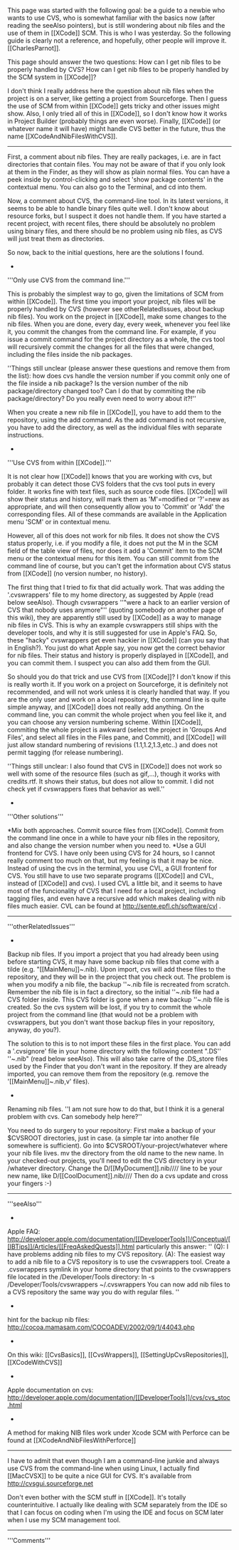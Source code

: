 

This page was started with the following goal: be a guide to a newbie who wants to use CVS, who is somewhat familiar with the basics now (after reading the seeAlso pointers), but is still wondering about nib files and the use of them in [[XCode]] SCM. This is who I was yesterday. So the following guide is clearly not a reference, and hopefully, other people will improve it. [[CharlesParnot]].

This page should answer the two questions:
How can I get nib files to be properly handled by CVS?
How can I get nib files to be properly handled by the SCM system in [[XCode]]?

I don't think I really address here the question about nib files when the project is on a server, like getting a project from Sourceforge. Then I guess the use of SCM from within [[XCode]] gets tricky and other issues might show. Also, I only tried all of this in [[XCode]], so I don't know how it works in Project Builder (probably things are even worse). Finally, [[XCode]] (or whatever name it will have) might handle CVS better in the future, thus the name [[XCodeAndNibFilesWithCVS]].

----

First, a comment about nib files. They are really packages, i.e. are in fact directories that contain files. You may not be aware of that if you only look at them in the Finder, as they will show as plain normal files. You can have a peek inside by control-clicking and select 'show package contents' in the contextual menu. You can also go to the Terminal, and cd into them.

Now, a comment about CVS, the command-line tool. In its latest versions, it seems to be able to handle binary files quite well. I don't know about resource forks, but I suspect it does not handle them. If you have started a recent project, with recent files, there should be absolutely no problem using binary files, and there should be no problem using nib files, as CVS will just treat them as directories.

So now, back to the initial questions, here are the solutions I found.



*
'''Only use CVS from the command line.'''

This is probably the simplest way to go, given the limitations of SCM from within [[XCode]]. The first time you import your project, nib files will be properly handled by CVS (however see otherRelatedIssues, about backup nib files). You work on the project in [[XCode]], make some changes to the nib files. When you are done, every day, every week, whenever you feel like it, you commit the changes from the command line. For example, if you issue a commit command for the project directory as a whole, the cvs tool will recursively commit the changes for all the files that were changed, including the files inside the nib packages.

''Things still unclear (please answer these questions and remove them from the list): how does cvs handle the version number if you commit only one of the file inside a nib package? Is the version number of the nib package/directory changed too? Can I do that by commiting the nib package/directory? Do you really even need to worry about it?!''

When you create a new nib file in [[XCode]], you have to add them to the repository, using the add command. As the add command is not recursive, you have to add the directory, as well as the individual files with separate instructions.

*
'''Use CVS from within [[XCode]].'''

It is not clear how [[XCode]] knows that you are working with cvs, but probably it can detect those CVS folders that the cvs tool puts in every folder. It works fine with text files, such as source code files. [[XCode]] will show their status and history, will mark them as 'M'=modified or '?'=new as appropriate, and will then consequently allow you to 'Commit' or 'Add' the corresponding files. All of these commands are available in the Application menu 'SCM' or in contextual menu.

However, all of this does not work for nib files. It does not show the CVS status properly, i.e. if you modify a file, it does not put the M in the SCM field of the table view of files, nor does it add a 'Commit' item to the SCM menu or the contextual menu for this item. You can still commit from the command line of course, but you can't get the information about CVS status from [[XCode]] (no version number, no history).

The first thing that I tried to fix that did actually work. That was adding the '.cvswrappers' file to my home directory, as suggested by Apple (read below seeAlso).
Though cvswrappers ''"were a hack to an earlier version of CVS that nobody uses anymore"'' (quoting somebody on another page of this wiki), they are apparently still used by [[XCode]] as a way to manage nib files in CVS. This is why an example cvswrappers still ships with the developer tools, and why it is still suggested for use in Apple's FAQ. So, these "hacky" cvswrappers get even hackier in [[XCode]] (can you say that in English?). You just do what Apple say, you now get the correct behavior for nib files. Their status and history is properly displayed in [[XCode]], and you can commit them. I suspect you can also add them from the GUI.

So should you do that trick and use CVS from [[XCode]]? I don't know if this is really worth it. If you work on a project on Sourceforge, it is definitely not recommended, and will not work unless it is clearly handled that way. If you are the only user and work on a local repository, the command line is quite simple anyway, and [[XCode]] does not really add anything. On the command line, you can commit the whole project when you feel like it, and you can choose any version numbering scheme. Within [[XCode]], commiting the whole project is awkward (select the project in 'Groups And Files', and select all files in the Files pane, and Commit), and [[XCode]] will just allow standard numbering of revisions (1.1,1.2,1.3,etc..) and does not permit tagging (for release numbering).

''Things still unclear:  I also found that CVS in [[XCode]] does not work so well with some of the resource files (such as gif,...), though it works with credits.rtf. It shows their status, but does not allow to commit. I did not check yet if cvswrappers fixes that behavior as well.''


*
'''Other solutions'''

*Mix both approaches. Commit source files from [[XCode]]. Commit from the command line once in a while to have your nib files in the repository, and also change the version number when you need to.
*Use a GUI frontend for CVS. I have only been using CVS for 24 hours, so I cannot really comment too much on that,  but my feeling is that it may be nice. Instead of using the cvs in the terminal, you use CVL, a GUI frontenf for CVS. You still have to use two separate programs ([[XCode]] and CVL, instead of [[XCode]] and cvs). I used CVL a little bit, and it seems to have most of the funcionality of CVS that I need for a local project, including tagging files, and even have a recursive add which makes dealing with nib files much easier. CVL can be found at http://sente.epfl.ch/software/cvl .







----
'''otherRelatedIssues'''


*
Backup nib files. If you import a project that you had already been using before starting CVS, it may have some backup nib files that come with a tilde (e.g. "[[MainMenu]]~.nib). Upon import, cvs will add these files to the repository, and they will be in the project that you check out. The problem is when you modify a nib file, the backup ''~.nib file is recreated from scratch. Remember the nib file is in fact a directory, so the initial ''~.nib file had a CVS folder inside. This CVS folder is gone when a new backup ''~.nib file is created. So the cvs system will be lost, if you try to commit the whole project from the command line (that would not be a problem with cvswrappers, but you don't want those backup files in your repository, anyway, do you?).

The solution to this is to not import these files in the first place. You can add a '.cvsignore' file in your home directory with the following content ".DS'' ''~.nib"  (read below seeAlso). This will also take carre of the .DS_store files used by the Finder that you don't want in the repository. If they are already imported, you can remove them from the repository (e.g. remove the '[[MainMenu]]~.nib,v' files).

*
Renaming nib files.
''I am not sure how to do that, but I think it is a general problem with cvs. Can somebody help here?''

You need to do surgery to your repository:  First make a backup of your $CVSROOT directories, just in case.  (a simple tar into another file somewhere is sufficient).  Go into $CVSROOT/your-project/whatever where your nib file lives.  mv the directory from the old name to the new name.  In your checked-out projects, you'll need to edit the CVS directory in your /whatever directory.  Change the D/[[MyDocument]].nib////  line to be your new name, like D/[[CoolDocument]].nib////  Then do a cvs update and cross your fingers :-)





----
'''seeAlso'''


*
Apple FAQ: http://developer.apple.com/documentation/[[DeveloperTools]]/Conceptual/[[IBTips]]/Articles/[[FreqAskedQuests]].html
particularly this answer:
''
(Q): I have problems adding nib files to my CVS repository.
(A): The easiest way to add a nib file to a CVS repository is to use the cvswrappers tool. Create a .cvswrappers symlink in your home directory that points to the cvswrappers file located in the /Developer/Tools directory:  ln -s /Developer/Tools/cvswrappers ~/.cvswrappers  You can now add nib files to a CVS repository the same way you do with regular files.
''

*
hint for the backup nib files: http://cocoa.mamasam.com/COCOADEV/2002/09/1/44043.php

*
On this wiki: [[CvsBasics]], [[CvsWrappers]], [[SettingUpCvsRepositories]], [[XCodeWithCVS]]

*
Apple documentation on cvs: http://developer.apple.com/documentation/[[DeveloperTools]]/cvs/cvs_stoc.html

*
A method for making NIB files work under Xcode SCM with Perforce can be found at [[XCodeAndNibFilesWithPerforce]]



----
I have to admit that even though I am a command-line junkie and always use CVS from the command-line when using Linux, I actually find [[MacCVSX]] to be quite a nice GUI for CVS.  It's available from http://cvsgui.sourceforge.net

Don't even bother with the SCM stuff in [[XCode]].  It's totally counterintuitive.  I actually like dealing with SCM separately from the IDE so that I can focus on coding when I'm using the IDE and focus on SCM later when I use my SCM management tool.

----
'''Comments'''